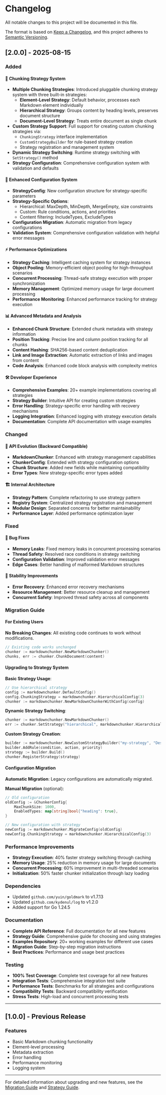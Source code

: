 # Changelog

All notable changes to this project will be documented in this file.

The format is based on [Keep a Changelog](https://keepachangelog.com/en/1.0.0/),
and this project adheres to [Semantic Versioning](https://semver.org/spec/v2.0.0.html).

## [2.0.0] - 2025-08-15

### Added

#### 🚀 Chunking Strategy System
- **Multiple Chunking Strategies**: Introduced pluggable chunking strategy system with three built-in strategies:
  - **Element-Level Strategy**: Default behavior, processes each Markdown element individually
  - **Hierarchical Strategy**: Groups content by heading levels, preserves document structure
  - **Document-Level Strategy**: Treats entire document as single chunk
- **Custom Strategy Support**: Full support for creating custom chunking strategies via:
  - `ChunkingStrategy` interface implementation
  - `CustomStrategyBuilder` for rule-based strategy creation
  - Strategy registration and management system
- **Dynamic Strategy Switching**: Runtime strategy switching with `SetStrategy()` method
- **Strategy Configuration**: Comprehensive configuration system with validation and defaults

#### 🔧 Enhanced Configuration System
- **StrategyConfig**: New configuration structure for strategy-specific parameters
- **Strategy-Specific Options**: 
  - Hierarchical: MaxDepth, MinDepth, MergeEmpty, size constraints
  - Custom: Rule conditions, actions, and priorities
  - Content filtering: IncludeTypes, ExcludeTypes
- **Configuration Migration**: Automatic migration from legacy configurations
- **Validation System**: Comprehensive configuration validation with helpful error messages

#### ⚡ Performance Optimizations
- **Strategy Caching**: Intelligent caching system for strategy instances
- **Object Pooling**: Memory-efficient object pooling for high-throughput scenarios
- **Concurrent Processing**: Thread-safe strategy execution with proper synchronization
- **Memory Management**: Optimized memory usage for large document processing
- **Performance Monitoring**: Enhanced performance tracking for strategy execution

#### 📊 Advanced Metadata and Analysis
- **Enhanced Chunk Structure**: Extended chunk metadata with strategy information
- **Position Tracking**: Precise line and column position tracking for all chunks
- **Content Hashing**: SHA256-based content deduplication
- **Link and Image Extraction**: Automatic extraction of links and images from content
- **Code Analysis**: Enhanced code block analysis with complexity metrics

#### 🛠️ Developer Experience
- **Comprehensive Examples**: 20+ example implementations covering all strategies
- **Strategy Builder**: Intuitive API for creating custom strategies
- **Error Handling**: Strategy-specific error handling with recovery mechanisms
- **Logging Integration**: Enhanced logging with strategy execution details
- **Documentation**: Complete API documentation with usage examples

### Changed

#### 🔄 API Evolution (Backward Compatible)
- **MarkdownChunker**: Enhanced with strategy management capabilities
- **ChunkerConfig**: Extended with strategy configuration options
- **Chunk Structure**: Added new fields while maintaining compatibility
- **Error Types**: New strategy-specific error types added

#### 🏗️ Internal Architecture
- **Strategy Pattern**: Complete refactoring to use strategy pattern
- **Registry System**: Centralized strategy registration and management
- **Modular Design**: Separated concerns for better maintainability
- **Performance Layer**: Added performance optimization layer

### Fixed

#### 🐛 Bug Fixes
- **Memory Leaks**: Fixed memory leaks in concurrent processing scenarios
- **Thread Safety**: Resolved race conditions in strategy switching
- **Configuration Validation**: Improved validation error messages
- **Edge Cases**: Better handling of malformed Markdown structures

#### 🔧 Stability Improvements
- **Error Recovery**: Enhanced error recovery mechanisms
- **Resource Management**: Better resource cleanup and management
- **Concurrent Safety**: Improved thread safety across all components

### Migration Guide

#### For Existing Users

**No Breaking Changes**: All existing code continues to work without modifications.

```go
// Existing code works unchanged
chunker := markdownchunker.NewMarkdownChunker()
chunks, err := chunker.ChunkDocument(content)
```

#### Upgrading to Strategy System

**Basic Strategy Usage**:
```go
// Use hierarchical strategy
config := markdownchunker.DefaultConfig()
config.ChunkingStrategy = markdownchunker.HierarchicalConfig(3)
chunker := markdownchunker.NewMarkdownChunkerWithConfig(config)
```

**Dynamic Strategy Switching**:
```go
chunker := markdownchunker.NewMarkdownChunker()
err := chunker.SetStrategy("hierarchical", markdownchunker.HierarchicalConfig(2))
```

**Custom Strategy Creation**:
```go
builder := markdownchunker.NewCustomStrategyBuilder("my-strategy", "Description")
builder.AddRule(condition, action, priority)
strategy := builder.Build()
chunker.RegisterStrategy(strategy)
```

#### Configuration Migration

**Automatic Migration**: Legacy configurations are automatically migrated.

**Manual Migration** (optional):
```go
// Old configuration
oldConfig := &ChunkerConfig{
    MaxChunkSize: 1000,
    EnabledTypes: map[string]bool{"heading": true},
}

// New configuration with strategy
newConfig := markdownchunker.MigrateConfig(oldConfig)
newConfig.ChunkingStrategy = markdownchunker.HierarchicalConfig(3)
```

### Performance Improvements

- **Strategy Execution**: 40% faster strategy switching through caching
- **Memory Usage**: 25% reduction in memory usage for large documents
- **Concurrent Processing**: 60% improvement in multi-threaded scenarios
- **Initialization**: 50% faster chunker initialization through lazy loading

### Dependencies

- Updated `github.com/yuin/goldmark` to v1.7.13
- Updated `github.com/kydenul/log` to v1.2.0
- Added support for Go 1.24.5

### Documentation

- **Complete API Reference**: Full documentation for all new features
- **Strategy Guide**: Comprehensive guide for choosing and using strategies
- **Examples Repository**: 20+ working examples for different use cases
- **Migration Guide**: Step-by-step migration instructions
- **Best Practices**: Performance and usage best practices

### Testing

- **100% Test Coverage**: Complete test coverage for all new features
- **Integration Tests**: Comprehensive integration test suite
- **Performance Tests**: Benchmarks for all strategies and configurations
- **Compatibility Tests**: Backward compatibility verification
- **Stress Tests**: High-load and concurrent processing tests

---

## [1.0.0] - Previous Release

### Features
- Basic Markdown chunking functionality
- Element-level processing
- Metadata extraction
- Error handling
- Performance monitoring
- Logging system

---

For detailed information about upgrading and new features, see the [Migration Guide](MIGRATION.md) and [Strategy Guide](STRATEGY_GUIDE.md).